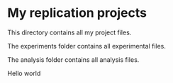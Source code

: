 # My replication projects

This directory contains all my project files.

The experiments folder contains all experimental files.

The analysis folder contains all analysis files.

Hello world